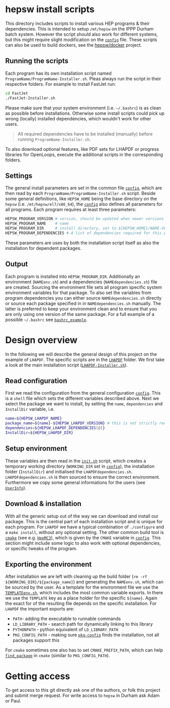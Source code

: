 # hepsw install scripts

This directory includes scripts to install various HEP programs & their
dependencies. This is intended to setup `/mt/hepsw` on the IPPP Durham batch
system. However the script should also work for different systems, but this
might require slight modification on the [`config`](config) file. These scripts
can also be used to build dockers, see the
[hepsw/docker](https://gitlab.dur.scotgrid.ac.uk/hepsw/docker) project.

## Running the scripts

Each program has its own installation script named
`ProgramName/ProgramName-Installer.sh`. Pleas always run the script in their
respective folders. For example to install FastJet run:

```sh
cd FastJet
./FastJet-Installer.sh
```

Please make sure that your system environment (i.e. `~/.bashrc`) is as clean as
possible before installations. Otherwise some install scripts could pick up
wrong (locally) installed dependencies, which wouldn't work for other users.

> All required dependencies have to be installed (manually) before running
> `ProgramName-Installer.sh`.

To also download optional features, like PDF sets for LHAPDF or progress
libraries for OpenLoops, execute the additional scripts in the corresponding
folders.

## Settings

The general install parameters are set in the common file [`config`](config),
which are then read by each `ProgramName/ProgramName-Installer.sh` script.
Beside some general definitions, like `HEPSW_HOME` being the base directory on
the `hepsw` (i.e. `/mt/hepsw/el7/x86_64`), the [`config`](config) also defines
all parameters for all programs. Each program requires at least three
parameters:

```sh
HEPSW_PROGRAM_VERSION # version, should be updated when newer versions available
HEPSW_PROGRAM_NAME    # name
HEPSW_PROGRAM_DIR     # install directory, set to ${HEPSW_HOME}/NAME-VERSION by default
HEPSW_PROGRAM_DEPENDENCIES # A list of dependencies required for this program (can be empty)
```

These parameters are uses by both the installation script itself as also the
installation for dependent packages.

## Output

Each program is installed into `HEPSW_PROGRAM_DIR`. Additionally an environment
(`NAMEenv.sh`) and a dependencies (`NAMEdependencies.sh`) file are created.
Sourcing the environment file sets all program specific system environment
variables for that package. To also set the variables from program dependencies
you can either source `NAMEdependencies.sh` directly or source each package
specified in in `NAMEdependencies.sh` manually. The latter is preferred to keep
your environment clean and to ensure that you are only using one version of the
same package. For a full example of a possible `~/.bashrc` see
[`bashrc_example`](bashrc_example).

# Design overview

In the following we will describe the general design of this project on the
example of `LHAPDF`. The specific scripts are in the [`LHAPDF`](LHAPDF) folder.
We first take a look at the main installation script
([`LHAPDF-Installer.sh`](LHAPDF/LHAPDF-Installer.sh)).

## Read configuration

First we read the configuration from the general configuration
[`config`](config). This is a `shell` file which sets the different variables
described above. Next we select the package we want to install, by setting the
`name`, `dependencies` and `InstallDir` variable, i.e.
```sh
name=${HEPSW_LHAPDF_NAME}
package_name=${name}-${HEPSW_LHAPDF_VERSION} # this is not strictly required
dependencies=${HEPSW_LHAPDF_DEPENDENCIES[@]}
InstallDir=${HEPSW_LHAPDF_DIR}
```

## Setup environment

These variables are then read in the [`init.sh`](init.sh) script, which creates
a temporary working directory (`WORKING_DIR` set in [`config`](config)), the
installation folder (`InstallDir`) and initialised the `LHAPDFdependencies.sh`.
`LHAPDFdependencies.sh` is then sourced to ensure the correct environment.
Furthermore we copy some general informations for the users (see
[`UserInfo`](UserInfo/README.md)).

## Download & installation

With all the generic setup out of the way we can download and install our
package. This is the central part of each installation script and is unique for
each program. For `LHAPDF` we have a typical combination of `./configure` and a
`make install`, without any optional setting. The other common build tool is
[`cmake`](https://cmake.org/) (see e.g. [`HepMC3`](HepMC3/HepMC3-Installer.sh)),
which is given by the `CMAKE` variable in [`config`](config). This section might
include some logic to also work with optional dependencies, or specific tweaks
of the program.

## Exporting the environment

After installation we are left with cleaning up the build folder (`rm -rf
${WORKING_DIR}/${package_name}`) and generating the `NAMEenv.sh`, which can be
sourced by the user. As a template for the environment file we use the
[`TEMPLATEenv.sh`](TEMPLATEenv.sh), which includes the most common variable
exports. In there we use the `TEMPLATE` key as a place holder for the specific
`${name}`. Again the exact for of the resulting file depends on the specific
installation. For `LHAPDF` the important exports are:

- `PATH`- adding the executable to runnable commands
- `LD_LIBRARY_PATH` - search path for dynamically linking to this library
- `PYTHONPATH` - python equivalent of `LD_LIBRARY_PATH`
- `PKG_CONFIG_PATH` - making sure
  [`pkg-config`](https://people.freedesktop.org/~dbn/pkg-config-guide.html) finds
  the installation, not all packages support this

For `cmake` sometimes one also has to set `CMAKE_PREFIX_PATH`, which can help
[`find_package`](https://cmake.org/cmake/help/latest/command/find_package.html#search-procedure)
in `cmake` (similar to `PKG_CONFIG_PATH`).

# Getting access

To get access to this git directly ask one of the authors, or folk this project
and submit merge request. For write access to `hepsw` in Durham ask Adam or
Paul.
